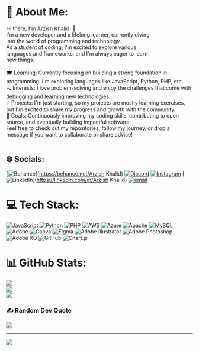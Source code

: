# 💫 About Me:
Hi there, I'm Arzish Khalid! 👋<br>I'm a new developer and a lifelong learner, currently diving <br>into the world of programming and technology. <br>As a student of coding, I'm excited to explore various <br>languages and frameworks, and I'm always eager to learn <br>new things.<br><br>🎓 Learning: Currently focusing on building a strong foundation in programming. I'm exploring languages like JavaScript, Python, PHP, etc.<br>🔍 Interests: I love problem-solving and enjoy the challenges that come with debugging and learning new technologies.<br>💡 Projects: I'm just starting, so my projects are mostly learning exercises, but I'm excited to share my progress and growth with the community.<br>🌱 Goals: Continuously improving my coding skills, contributing to open source, and eventually building impactful software.<br>Feel free to check out my repositories, follow my journey, or drop a message if you want to collaborate or share advice!<br><br>


## 🌐 Socials:
[![Behance](https://img.shields.io/badge/Behance-1769ff?logo=behance&logoColor=white)](https://behance.net/Arzish Khalid) [![Discord](https://img.shields.io/badge/Discord-%237289DA.svg?logo=discord&logoColor=white)](https://discord.gg/lado52) [![Instagram](https://img.shields.io/badge/Instagram-%23E4405F.svg?logo=Instagram&logoColor=white)](https://instagram.com/_tttttt.69) [![LinkedIn](https://img.shields.io/badge/LinkedIn-%230077B5.svg?logo=linkedin&logoColor=white)](https://linkedin.com/in/Arzish Khalid) [![email](https://img.shields.io/badge/Email-D14836?logo=gmail&logoColor=white)](mailto:aryanarzi8@gmail.com) 

# 💻 Tech Stack:
![JavaScript](https://img.shields.io/badge/javascript-%23323330.svg?style=for-the-badge&logo=javascript&logoColor=%23F7DF1E) ![Python](https://img.shields.io/badge/python-3670A0?style=for-the-badge&logo=python&logoColor=ffdd54) ![PHP](https://img.shields.io/badge/php-%23777BB4.svg?style=for-the-badge&logo=php&logoColor=white) ![AWS](https://img.shields.io/badge/AWS-%23FF9900.svg?style=for-the-badge&logo=amazon-aws&logoColor=white) ![Azure](https://img.shields.io/badge/azure-%230072C6.svg?style=for-the-badge&logo=microsoftazure&logoColor=white) ![Apache](https://img.shields.io/badge/apache-%23D42029.svg?style=for-the-badge&logo=apache&logoColor=white) ![MySQL](https://img.shields.io/badge/mysql-4479A1.svg?style=for-the-badge&logo=mysql&logoColor=white) ![Adobe](https://img.shields.io/badge/adobe-%23FF0000.svg?style=for-the-badge&logo=adobe&logoColor=white) ![Canva](https://img.shields.io/badge/Canva-%2300C4CC.svg?style=for-the-badge&logo=Canva&logoColor=white) ![Figma](https://img.shields.io/badge/figma-%23F24E1E.svg?style=for-the-badge&logo=figma&logoColor=white) ![Adobe Illustrator](https://img.shields.io/badge/adobe%20illustrator-%23FF9A00.svg?style=for-the-badge&logo=adobe%20illustrator&logoColor=white) ![Adobe Photoshop](https://img.shields.io/badge/adobe%20photoshop-%2331A8FF.svg?style=for-the-badge&logo=adobe%20photoshop&logoColor=white) ![Adobe XD](https://img.shields.io/badge/Adobe%20XD-470137?style=for-the-badge&logo=Adobe%20XD&logoColor=#FF61F6) ![GitHub](https://img.shields.io/badge/github-%23121011.svg?style=for-the-badge&logo=github&logoColor=white) ![Chart.js](https://img.shields.io/badge/chart.js-F5788D.svg?style=for-the-badge&logo=chart.js&logoColor=white)
# 📊 GitHub Stats:
![](https://github-readme-stats.vercel.app/api?username=arzi69&theme=dark&hide_border=false&include_all_commits=false&count_private=false)<br/>
![](https://github-readme-streak-stats.herokuapp.com/?user=arzi69&theme=dark&hide_border=false)<br/>
![](https://github-readme-stats.vercel.app/api/top-langs/?username=arzi69&theme=dark&hide_border=false&include_all_commits=false&count_private=false&layout=compact)

### ✍️ Random Dev Quote
![](https://quotes-github-readme.vercel.app/api?type=horizontal&theme=radical)

---
[![](https://visitcount.itsvg.in/api?id=arzi69&icon=2&color=0)](https://visitcount.itsvg.in)

<!-- Proudly created with GPRM ( https://gprm.itsvg.in ) -->
